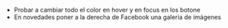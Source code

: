 -   Probar a cambiar todo el color en hover y en focus en los botone
-   En novedades poner a la derecha de Facebook una galeria de imágenes

